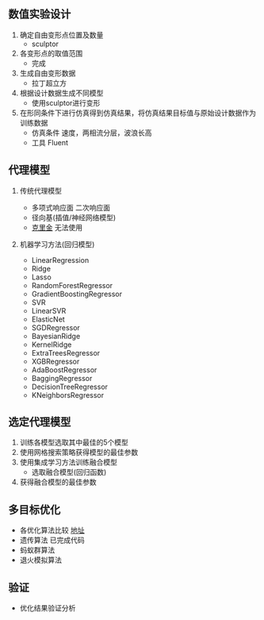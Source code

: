 ## 数值实验设计
1. 确定自由变形点位置及数量
    - sculptor
2. 各变形点的取值范围
    - 完成
3. 生成自由变形数据
    - 拉丁超立方
4. 根据设计数据生成不同模型
    - 使用sculptor进行变形
5. 在形同条件下进行仿真得到仿真结果，将仿真结果目标值与原始设计数据作为训练数据
    - 仿真条件
        速度，两相流分层，波浪长高
    - 工具
        Fluent

## 代理模型
1. 传统代理模型
    - 多项式响应面
        二次响应面
    - 径向基(插值/神经网络模型)
    - [克里金](https://www.baidu.com/link?url=7qj5Am_KCUWF9Xea3AW4Ap8Kg1VYlY1x3G6JzpBe00TmvV84h_Bh059awI4M343d&wd=&eqid=baf4f58b000a9300000000035db64e2d)
        无法使用
        
2. 机器学习方法(回归模型)
    - LinearRegression
    - Ridge
    - Lasso
    - RandomForestRegressor
    - GradientBoostingRegressor
    - SVR
    - LinearSVR
    - ElasticNet
    - SGDRegressor
    - BayesianRidge
    - KernelRidge
    - ExtraTreesRegressor
    - XGBRegressor
    - AdaBoostRegressor
    - BaggingRegressor
    - DecisionTreeRegressor
    - KNeighborsRegressor

## 选定代理模型
1. 训练各模型选取其中最佳的5个模型
2. 使用网格搜索策略获得模型的最佳参数
3. 使用集成学习方法训练融合模型
    - 选取融合模型(回归函数)
4. 获得融合模型的最佳参数

## 多目标优化
- 各优化算法比较 [地址](https://www.zhihu.com/question/29762576)
- 遗传算法
    已完成代码
- 蚂蚁群算法
- 退火模拟算法

## 验证
- 优化结果验证分析